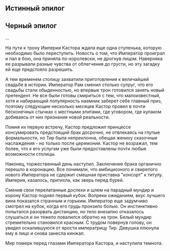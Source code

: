 ## Истинный эпилог



## Черный эпилог

...

На пути к трону Империи Кастора ждала еще одна ступенька, которую необходимо было переступить. Новость о том, что Император проиграл и пал в бою, она приняла по-королевски, не дрогнув лицом. Наверняка ее разрывали разные чувства от облегчения до грусти, но эту загадку ей еще предстояло разрешить.

А тем временем столицу захватили приготовления к величайшей свадьбе в истории. Император Рам сменил столько супруг, что его свадьбы стали обыденностью, но впервые трон готовился занять новый претендент. Не все были готовы смириться с тем, что малоизвестный, хотя и набирающий популярность наемник заберет себе главный приз, поэтому следующие несколько месяцев Кастор провел в почти бесконечных стычках с местными элитами, где уговором, где кулаком добиваясь от них признания новой реальности.

Помня их первую встречу, Кастор предложил принцессе консумировать предстоящий брак досрочно, не отвлекаясь на глупые формальности, но Тир была непреклонна, обещая жениху сказочные наслаждения - но только после церемонии. Кастор не возражал, тем более, что к его услугам уже были предоставлены почти любые возможности столицы.

Наконец, торжественный день наступил. Заключение брака органично перешло в коронацию. Все понимали, что амбициозного и свирепого нового Императора не сдержит смешная приставка "консорт" к титулу. Империя, казалось, притихла, как зверь перед бурей.

Сменив свои перелатанные доспехи и шлем на парадный мундир и корону Кастор поднял первый кубок. Вопреки ожиданиям, вкус лучшего вина показался странным и горьким. Император еще задумчиво смотрел на кубок, когда его грудь пронзило болью. Он инстинктивно попытался разорвать дистанцию, но тело внезапно отказалось слушаться и он тяжело повалился обратно на трон. Белый мундир стремительно становился красным. С трудом повернув голову, он увидел оскалившуюся от ярости императрицу Тир. Девушка плюнула ему в лицо и снова занесла кинжал.

Мир померк перед глазами Императора Кастора, и наступила темнота.